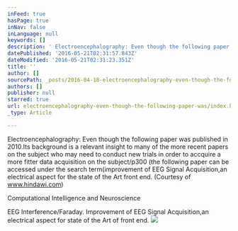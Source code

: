 ```yaml
---
inFeed: true
hasPage: true
inNav: false
inLanguage: null
keywords: []
description: ' Electroencephalography: Even though the following paper was published in 2010.Its background is a relevant insight to many of the more recent papers on the subject who may need to conduct new trials in order to accquire a more fitter data acquisition on the subject/p300 (the following paper can be accessed under the search term(improvement of EEG Signal Acquisition,an electrical aspect for the state of the Art front end. (Courtesy of www.hindawi.com)'
datePublished: '2016-05-21T02:31:57.843Z'
dateModified: '2016-05-21T02:31:23.351Z'
title: ''
author: []
sourcePath: _posts/2016-04-18-electroencephalography-even-though-the-following-paper-was.md
authors: []
publisher: null
starred: true
url: electroencephalography-even-though-the-following-paper-was/index.html
_type: Article

---
```

Electroencephalography: Even though the following paper was published in 2010.Its background is a relevant insight to many of the more recent papers on the subject who may need to conduct new trials in order to accquire a more fitter data acquisition on the subject/p300 (the following paper can be accessed under the search term(improvement of EEG Signal Acquisition,an electrical aspect for the state of the Art front end. (Courtesy of www.hindawi.com)

Computational Intelligence and Neuroscience

EEG Interference/Faraday. Improvement of EEG Signal Acquisition,an electrical aspect for state of the Art of front end.
![](https://the-grid-user-content.s3-us-west-2.amazonaws.com/d32c29c0-a24f-4a4c-8e7d-22f64c830954.png)